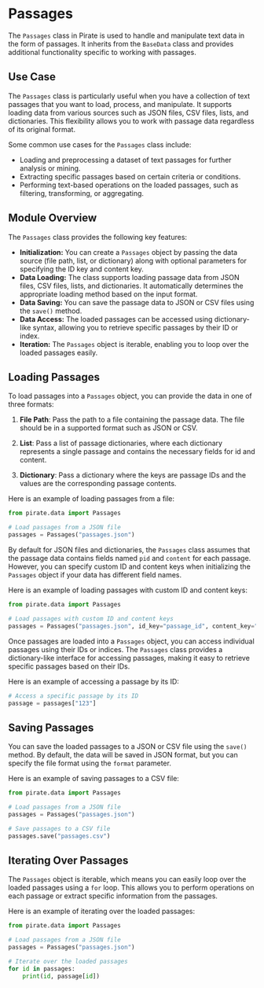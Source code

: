 # Passages

The `Passages` class in Pirate is used to handle and manipulate text data in the form of passages. It inherits from the `BaseData` class and provides additional functionality specific to working with passages.

## Use Case

The `Passages` class is particularly useful when you have a collection of text passages that you want to load, process, and manipulate. It supports loading data from various sources such as JSON files, CSV files, lists, and dictionaries. This flexibility allows you to work with passage data regardless of its original format.

Some common use cases for the `Passages` class include:

- Loading and preprocessing a dataset of text passages for further analysis or mining.
- Extracting specific passages based on certain criteria or conditions.
- Performing text-based operations on the loaded passages, such as filtering, transforming, or aggregating.

## Module Overview

The `Passages` class provides the following key features:

- **Initialization:** You can create a `Passages` object by passing the data source (file path, list, or dictionary) along with optional parameters for specifying the ID key and content key.
- **Data Loading:** The class supports loading passage data from JSON files, CSV files, lists, and dictionaries. It automatically determines the appropriate loading method based on the input format.
- **Data Saving:** You can save the passage data to JSON or CSV files using the `save()` method.
- **Data Access:** The loaded passages can be accessed using dictionary-like syntax, allowing you to retrieve specific passages by their ID or index.
- **Iteration:** The `Passages` object is iterable, enabling you to loop over the loaded passages easily.

## Loading Passages

To load passages into a `Passages` object, you can provide the data in one of three formats:

1. **File Path**: Pass the path to a file containing the passage data. The file should be in a supported format such as JSON or CSV.

2. **List**: Pass a list of passage dictionaries, where each dictionary represents a single passage and contains the necessary fields for id and content.

3. **Dictionary**: Pass a dictionary where the keys are passage IDs and the values are the corresponding passage contents.

Here is an example of loading passages from a file:

```python
from pirate.data import Passages

# Load passages from a JSON file
passages = Passages("passages.json")
```

By default for JSON files and dictionaries, the `Passages` class assumes that the passage data contains fields named `pid` and `content` for each passage. However, you can specify custom ID and content keys when initializing the `Passages` object if your data has different field names.

Here is an example of loading passages with custom ID and content keys:

```python
from pirate.data import Passages

# Load passages with custom ID and content keys
passages = Passages("passages.json", id_key="passage_id", content_key="passage_text")
```

Once passages are loaded into a `Passages` object, you can access individual passages using their IDs or indices. The `Passages` class provides a dictionary-like interface for accessing passages, making it easy to retrieve specific passages based on their IDs.

Here is an example of accessing a passage by its ID:

```python
# Access a specific passage by its ID
passage = passages["123"]
```

## Saving Passages

You can save the loaded passages to a JSON or CSV file using the `save()` method. By default, the data will be saved in JSON format, but you can specify the file format using the `format` parameter.

Here is an example of saving passages to a CSV file:

```python
from pirate.data import Passages

# Load passages from a JSON file
passages = Passages("passages.json")

# Save passages to a CSV file
passages.save("passages.csv")
```

## Iterating Over Passages

The `Passages` object is iterable, which means you can easily loop over the loaded passages using a `for` loop. This allows you to perform operations on each passage or extract specific information from the passages.

Here is an example of iterating over the loaded passages:

```python
from pirate.data import Passages

# Load passages from a JSON file
passages = Passages("passages.json")

# Iterate over the loaded passages
for id in passages:
    print(id, passage[id])
```
